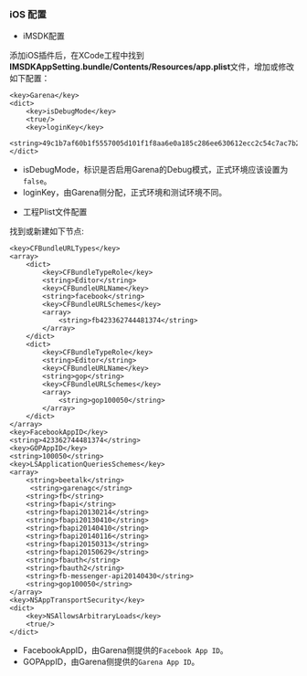 ### iOS 配置

* iMSDK配置

 添加iOS插件后，在XCode工程中找到**IMSDKAppSetting.bundle/Contents/Resources/app.plist**文件，增加或修改如下配置：

 ```plist
 <key>Garena</key>
 <dict>
     <key>isDebugMode</key>
     <true/>
     <key>loginKey</key>
     <string>49c1b7af60b1f5557005d101f1f8aa6e0a185c286ee630612ecc2c54c7ac7b27</string>
 </dict>
 ```
 
 - isDebugMode，标识是否启用Garena的Debug模式，正式环境应该设置为`false`。
 - loginKey，由Garena侧分配，正式环境和测试环境不同。

* 工程Plist文件配置

 找到或新建如下节点:

 ```plist
 <key>CFBundleURLTypes</key>
 <array>
     <dict>
		 <key>CFBundleTypeRole</key>
		 <string>Editor</string>
		 <key>CFBundleURLName</key>
		 <string>facebook</string>
		 <key>CFBundleURLSchemes</key>
		 <array>
			 <string>fb423362744481374</string>
		 </array>
	 </dict>
	 <dict>
		 <key>CFBundleTypeRole</key>
		 <string>Editor</string>
		 <key>CFBundleURLName</key>
		 <string>gop</string>
		 <key>CFBundleURLSchemes</key>
		 <array>
			 <string>gop100050</string>
		 </array>
	 </dict>
 </array>
 <key>FacebookAppID</key>
 <string>423362744481374</string>
 <key>GOPAppID</key>
 <string>100050</string>
 <key>LSApplicationQueriesSchemes</key>
 <array>
	 <string>beetalk</string>
	  <string>garenagc</string>
	 <string>fb</string>
	 <string>fbapi</string>
	 <string>fbapi20130214</string>
	 <string>fbapi20130410</string>
	 <string>fbapi20140410</string>
	 <string>fbapi20140116</string>
	 <string>fbapi20150313</string>
	 <string>fbapi20150629</string>
	 <string>fbauth</string>
	 <string>fbauth2</string>
	 <string>fb-messenger-api20140430</string>
     <string>gop100050</string>
 </array>
 <key>NSAppTransportSecurity</key>
 <dict>
     <key>NSAllowsArbitraryLoads</key>
     <true/>
 </dict>
 ```

   - FacebookAppID，由Garena侧提供的`Facebook App ID`。
   - GOPAppID，由Garena侧提供的`Garena App ID`。
